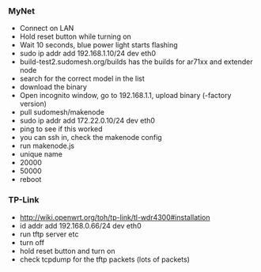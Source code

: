 ### MyNet

- Connect on LAN
- Hold reset button while turning on
- Wait 10 seconds, blue power light starts flashing
- sudo ip addr add 192.168.1.10/24 dev eth0
- build-test2.sudomesh.org/builds has the builds for ar71xx and extender node
- search for the correct model in the list
- download the binary
- Open incognito window, go to 192.168.1.1, upload binary (-factory version)
- pull sudomesh/makenode
- sudo ip addr add 172.22.0.10/24 dev eth0
- ping to see if this worked
- you can ssh in, check the makenode config
- run makenode.js
- unique name
- 20000
- 50000
- reboot


### TP-Link
- http://wiki.openwrt.org/toh/tp-link/tl-wdr4300#installation
- id addr add 192.168.0.66/24 dev eth0
- run tftp server etc
- turn off
- hold reset button and turn on
- check tcpdump for the tftp packets (lots of packets)
